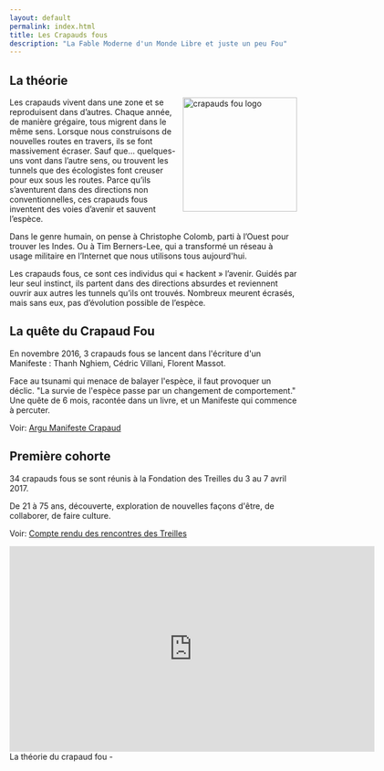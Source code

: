 ```yaml
---
layout: default
permalink: index.html
title: Les Crapauds fous
description: "La Fable Moderne d'un Monde Libre et juste un peu Fou"
---
```


## La théorie

<img src="{{ site.urlimg }}/crapauds_fous_logo.png" width="200" align="right" alt="crapauds fou logo"/>
Les crapauds vivent dans une zone et se reproduisent dans d’autres. Chaque année, de manière grégaire, tous migrent dans le même sens. Lorsque nous construisons de nouvelles routes en travers, ils se font massivement écraser. Sauf que… quelques-uns vont dans l’autre sens, ou trouvent les tunnels que des écologistes font creuser pour eux sous les routes. Parce qu’ils s’aventurent dans des directions non conventionnelles, ces crapauds fous inventent des voies d’avenir et sauvent l’espèce.

Dans le genre humain, on pense à Christophe Colomb, parti à l’Ouest pour trouver les Indes. Ou à Tim Berners-Lee, qui a transformé un réseau à usage militaire en l’Internet que nous utilisons tous aujourd'hui.

Les crapauds fous, ce sont ces individus qui « hackent » l’avenir. Guidés par leur seul instinct, ils partent dans des directions absurdes et reviennent ouvrir aux autres les tunnels qu’ils ont trouvés. Nombreux meurent écrasés, mais sans eux, pas d’évolution possible de l’espèce.

## La quête du Crapaud Fou

En novembre 2016, 3 crapauds fous se lancent dans l'écriture d'un Manifeste : Thanh Nghiem, Cédric Villani, Florent Massot. 

Face au tsunami qui menace de balayer l'espèce, il faut provoquer un déclic. "La survie de l'espèce passe par un changement de comportement." Une quête de 6 mois, racontée dans un livre, et un Manifeste qui commence à percuter.

Voir: <a href="{{ site.url }}/pdf/argu-manifeste-crapaud.pdf">Argu Manifeste Crapaud <i class="iconside iconm-file-pdf"> </i></a>

## Première cohorte

34 crapauds fous se sont réunis à la Fondation des Treilles du 3 au 7 avril 2017.

De 21 à 75 ans, découverte, exploration de nouvelles façons d'être, de collaborer, de faire culture.

Voir: [Compte rendu des rencontres des Treilles](/treilles_cr)







<iframe width="640" height="360" src="https://www.youtube.com/embed/M6xvIaIuNBc?ecver=1" frameborder="0" allowfullscreen></iframe>
La théorie du crapaud fou -
